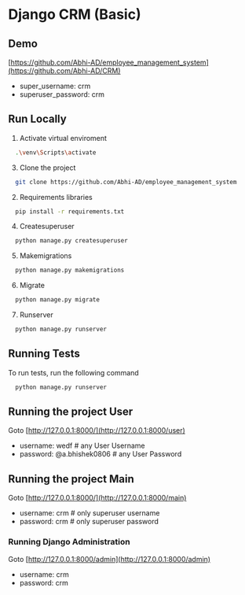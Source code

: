 
# Django CRM (Basic)



## Demo
[https://github.com/Abhi-AD/employee_management_system](https://github.com/Abhi-AD/CRM)

- super_username: crm  
- superuser_password: crm

## Run Locally


  1. Activate virtual enviroment

```bash
  .\venv\Scripts\activate
```
  3. Clone the project

```bash
  git clone https://github.com/Abhi-AD/employee_management_system
```

  2. Requirements libraries 

```bash
  pip install -r requirements.txt
```


  4. Createsuperuser

```bash
  python manage.py createsuperuser
```
  5. Makemigrations

```bash
  python manage.py makemigrations
```
   6. Migrate

```bash
  python manage.py migrate
```
  7. Runserver
```bash
  python manage.py runserver
```

## Running Tests

To run tests, run the following command

```bash
  python manage.py runserver
```

## Running the project User

Goto [http://127.0.0.1:8000/](http://127.0.0.1:8000/user)
- username:  wedf # any User Username
- password:  @a.bhishek0806 # any User Password

## Running the project Main

Goto [http://127.0.0.1:8000/](http://127.0.0.1:8000/main)
- username:  crm  # only superuser username
- password:  crm # only superuser password


### Running Django Administration

Goto [http://127.0.0.1:8000/admin](http://127.0.0.1:8000/admin)
- username: crm
- password: crm
  
